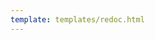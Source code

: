 ```yaml
---
template: templates/redoc.html
---
```


<redoc spec-url='{{base_path}}/apis/restapis/scim2.yaml'></redoc>
<script src="https://cdn.jsdelivr.net/npm/redoc@next/bundles/redoc.standalone.js"> </script>

